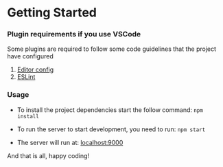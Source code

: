 # Getting Started

### Plugin requirements if you use VSCode
Some plugins are required to follow some code guidelines that the project have configured

1. [Editor config](https://marketplace.visualstudio.com/items?itemName=EditorConfig.EditorConfig)
2. [ESLint](https://marketplace.visualstudio.com/items?itemName=dbaeumer.vscode-eslint)

### Usage

- To install the project dependencies start the follow command: `npm install`

- To run the server to start development, you need to run: `npm start`

- The server will run at: [localhost:9000](http://localhost:9000)

And that is all, happy coding!
